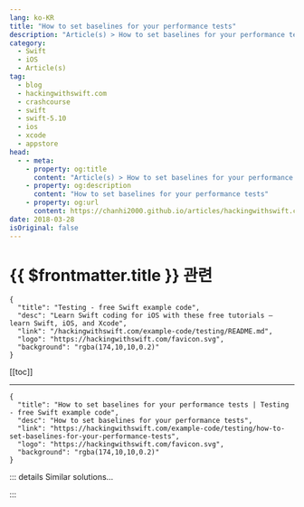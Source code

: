 ```yaml
---
lang: ko-KR
title: "How to set baselines for your performance tests"
description: "Article(s) > How to set baselines for your performance tests"
category:
  - Swift
  - iOS
  - Article(s)
tag: 
  - blog
  - hackingwithswift.com
  - crashcourse
  - swift
  - swift-5.10
  - ios
  - xcode
  - appstore
head:
  - - meta:
    - property: og:title
      content: "Article(s) > How to set baselines for your performance tests"
    - property: og:description
      content: "How to set baselines for your performance tests"
    - property: og:url
      content: https://chanhi2000.github.io/articles/hackingwithswift.com/example-code/testing/how-to-set-baselines-for-your-performance-tests.html
date: 2018-03-28
isOriginal: false
---
```


# {{ $frontmatter.title }} 관련

```component VPCard
{
  "title": "Testing - free Swift example code",
  "desc": "Learn Swift coding for iOS with these free tutorials – learn Swift, iOS, and Xcode",
  "link": "/hackingwithswift.com/example-code/testing/README.md",
  "logo": "https://hackingwithswift.com/favicon.svg",
  "background": "rgba(174,10,10,0.2)"
}
```

[[toc]]

---

```component VPCard
{
  "title": "How to set baselines for your performance tests | Testing - free Swift example code",
  "desc": "How to set baselines for your performance tests",
  "link": "https://hackingwithswift.com/example-code/testing/how-to-set-baselines-for-your-performance-tests",
  "logo": "https://hackingwithswift.com/favicon.svg",
  "background": "rgba(174,10,10,0.2)"
}
```

<!-- TODO: 작성 -->

<!-- 
All performance tests in Xcode can have baselines attached to them, which are stored results that you consider representative of your app’s performance as things stand. The baseline is useful because it gives Xcode a measuring point for all other changes you make: if you accidentally change your code so that it runs slower, Xcode will consider your performance test to be a failure.

To set a baseline for a performance test, first make sure it has been run at least once. You should see a gray bar next to the test saying “No baseline average for time”, but if you click the gray diamond to the left of your test a balloon appears offering more information.

To set a baseline, click the Set Baseline button inside that balloon. You’ll see a “Max STDDEV” field set to 10% by default – that’s how much variance Xcode allows before it considers a test to have failed, but you can change it however you want. Broadly speaking, extremely fast code should have a higher standard deviation allowance than slower code, only because extremely fast code is likely to show more variance due to system conditions.

-->

::: details Similar solutions…

<!--
/example-code/testing/how-to-write-performance-tests-using-measure">How to write performance tests using measure() 
/example-code/system/how-to-run-code-when-your-app-is-terminated">How to run code when your app is terminated 
/example-code/testing/how-to-do-one-time-setup-for-your-tests">How to do one-time setup for your tests 
/quick-start/concurrency/whats-the-performance-cost-of-calling-an-async-function">What’s the performance cost of calling an async function? 
/example-code/uikit/how-to-localize-your-ios-app">How to localize your iOS app</a>
-->

:::

